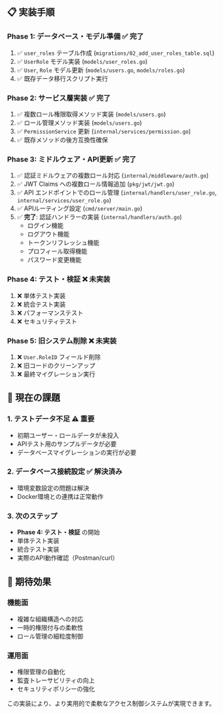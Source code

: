 
## 📋 **実装手順**

### **Phase 1: データベース・モデル準備** ✅ **完了**
1. ✅ `user_roles` テーブル作成 (`migrations/02_add_user_roles_table.sql`)
2. ✅ `UserRole` モデル実装 (`models/user_roles.go`)
3. ✅ `User`, `Role` モデル更新 (`models/users.go`, `models/roles.go`)
4. ✅ 既存データ移行スクリプト実行

### **Phase 2: サービス層実装** ✅ **完了**
1. ✅ 複数ロール権限取得メソッド実装 (`models/users.go`)
2. ✅ ロール管理メソッド実装 (`models/users.go`)
3. ✅ `PermissionService` 更新 (`internal/services/permission.go`)
4. ✅ 既存メソッドの後方互換性確保

### **Phase 3: ミドルウェア・API更新** ✅ **完了**
1. ✅ 認証ミドルウェアの複数ロール対応 (`internal/middleware/auth.go`)
2. ✅ JWT Claims への複数ロール情報追加 (`pkg/jwt/jwt.go`)
3. ✅ API エンドポイントでのロール管理 (`internal/handlers/user_role.go`, `internal/services/user_role.go`)
4. ✅ APIルーティング設定 (`cmd/server/main.go`)
5. ✅ **完了**: 認証ハンドラーの実装 (`internal/handlers/auth.go`)
   - ログイン機能
   - ログアウト機能
   - トークンリフレッシュ機能
   - プロフィール取得機能
   - パスワード変更機能

### **Phase 4: テスト・検証** ❌ **未実装**
1. ❌ 単体テスト実装
2. ❌ 統合テスト実装
3. ❌ パフォーマンステスト
4. ❌ セキュリティテスト

### **Phase 5: 旧システム削除** ❌ **未実装**
1. ❌ `User.RoleID` フィールド削除
2. ❌ 旧コードのクリーンアップ
3. ❌ 最終マイグレーション実行

## 🚧 **現在の課題**

### **1. テストデータ不足** ⚠️ **重要**
- 初期ユーザー・ロールデータが未投入
- APIテスト用のサンプルデータが必要
- データベースマイグレーションの実行が必要

### **2. データベース接続設定** ✅ **解決済み**
- 環境変数設定の問題は解決
- Docker環境との連携は正常動作

### **3. 次のステップ**
- **Phase 4: テスト・検証** の開始
- 単体テスト実装
- 統合テスト実装
- 実際のAPI動作確認（Postman/curl）

## 🎯 **期待効果**

### **機能面**
- 複雑な組織構造への対応
- 一時的権限付与の柔軟性
- ロール管理の細粒度制御

### **運用面**
- 権限管理の自動化
- 監査トレーサビリティの向上
- セキュリティポリシーの強化

この実装により、より実用的で柔軟なアクセス制御システムが実現できます。
